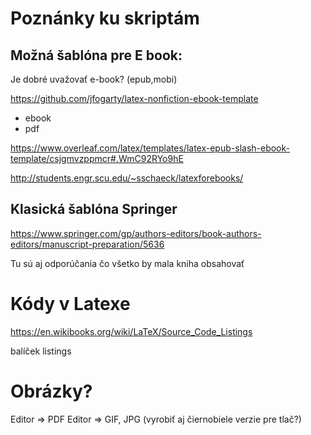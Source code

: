 # Poznánky ku skriptám

## Možná šablóna pre E book:

Je dobré uvažovať e-book?  (epub,mobi)

https://github.com/jfogarty/latex-nonfiction-ebook-template
- ebook
- pdf


https://www.overleaf.com/latex/templates/latex-epub-slash-ebook-template/csjgmvzppmcr#.WmC92RYo9hE

http://students.engr.scu.edu/~sschaeck/latexforebooks/

## Klasická šablóna Springer

https://www.springer.com/gp/authors-editors/book-authors-editors/manuscript-preparation/5636

Tu sú aj odporúčania čo všetko by mala kniha obsahovať

# Kódy v Latexe

https://en.wikibooks.org/wiki/LaTeX/Source_Code_Listings

balíček listings

# Obrázky?

Editor => PDF
Editor => GIF, JPG (vyrobiť aj čiernobiele verzie pre tlač?)



